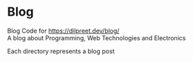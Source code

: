 # Blog
Blog Code for https://dilpreet.dev/blog/<br />
A blog about Programming, Web Technologies and Electronics

Each directory represents a blog post
